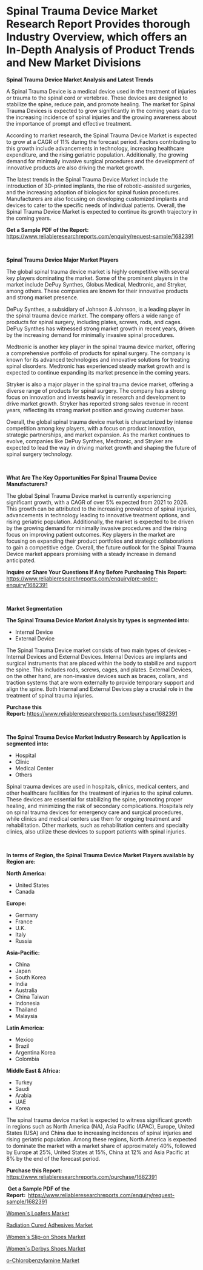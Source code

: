 <p><h1>Spinal Trauma Device Market Research Report Provides thorough Industry Overview, which offers an In-Depth Analysis of Product Trends and New Market Divisions</h1></p><p><strong>Spinal Trauma Device Market Analysis and Latest Trends</strong></p>
<p><p>A Spinal Trauma Device is a medical device used in the treatment of injuries or trauma to the spinal cord or vertebrae. These devices are designed to stabilize the spine, reduce pain, and promote healing. The market for Spinal Trauma Devices is expected to grow significantly in the coming years due to the increasing incidence of spinal injuries and the growing awareness about the importance of prompt and effective treatment.</p><p>According to market research, the Spinal Trauma Device Market is expected to grow at a CAGR of 11% during the forecast period. Factors contributing to this growth include advancements in technology, increasing healthcare expenditure, and the rising geriatric population. Additionally, the growing demand for minimally invasive surgical procedures and the development of innovative products are also driving the market growth.</p><p>The latest trends in the Spinal Trauma Device Market include the introduction of 3D-printed implants, the rise of robotic-assisted surgeries, and the increasing adoption of biologics for spinal fusion procedures. Manufacturers are also focusing on developing customized implants and devices to cater to the specific needs of individual patients. Overall, the Spinal Trauma Device Market is expected to continue its growth trajectory in the coming years.</p></p>
<p><strong>Get a Sample PDF of the Report:&nbsp;</strong> <a href="https://www.reliableresearchreports.com/enquiry/request-sample/1682391">https://www.reliableresearchreports.com/enquiry/request-sample/1682391</a></p>
<p>&nbsp;</p>
<p><strong>Spinal Trauma Device Major Market Players</strong></p>
<p><p>The global spinal trauma device market is highly competitive with several key players dominating the market. Some of the prominent players in the market include DePuy Synthes, Globus Medical, Medtronic, and Stryker, among others. These companies are known for their innovative products and strong market presence.</p><p>DePuy Synthes, a subsidiary of Johnson & Johnson, is a leading player in the spinal trauma device market. The company offers a wide range of products for spinal surgery, including plates, screws, rods, and cages. DePuy Synthes has witnessed strong market growth in recent years, driven by the increasing demand for minimally invasive spinal procedures.</p><p>Medtronic is another key player in the spinal trauma device market, offering a comprehensive portfolio of products for spinal surgery. The company is known for its advanced technologies and innovative solutions for treating spinal disorders. Medtronic has experienced steady market growth and is expected to continue expanding its market presence in the coming years.</p><p>Stryker is also a major player in the spinal trauma device market, offering a diverse range of products for spinal surgery. The company has a strong focus on innovation and invests heavily in research and development to drive market growth. Stryker has reported strong sales revenue in recent years, reflecting its strong market position and growing customer base.</p><p>Overall, the global spinal trauma device market is characterized by intense competition among key players, with a focus on product innovation, strategic partnerships, and market expansion. As the market continues to evolve, companies like DePuy Synthes, Medtronic, and Stryker are expected to lead the way in driving market growth and shaping the future of spinal surgery technology.</p></p>
<p>&nbsp;</p>
<p><strong>What Are The Key Opportunities For Spinal Trauma Device Manufacturers?</strong></p>
<p><p>The global Spinal Trauma Device market is currently experiencing significant growth, with a CAGR of over 5% expected from 2021 to 2026. This growth can be attributed to the increasing prevalence of spinal injuries, advancements in technology leading to innovative treatment options, and rising geriatric population. Additionally, the market is expected to be driven by the growing demand for minimally invasive procedures and the rising focus on improving patient outcomes. Key players in the market are focusing on expanding their product portfolios and strategic collaborations to gain a competitive edge. Overall, the future outlook for the Spinal Trauma Device market appears promising with a steady increase in demand anticipated.</p></p>
<p><strong>Inquire or Share Your Questions If Any Before Purchasing This Report:</strong> <a href="https://www.reliableresearchreports.com/enquiry/pre-order-enquiry/1682391">https://www.reliableresearchreports.com/enquiry/pre-order-enquiry/1682391</a></p>
<p>&nbsp;</p>
<p><strong>Market Segmentation</strong></p>
<p><strong>The Spinal Trauma Device Market Analysis by types is segmented into:</strong></p>
<p><ul><li>Internal Device</li><li>External Device</li></ul></p>
<p><p>The Spinal Trauma Device market consists of two main types of devices - Internal Devices and External Devices. Internal Devices are implants and surgical instruments that are placed within the body to stabilize and support the spine. This includes rods, screws, cages, and plates. External Devices, on the other hand, are non-invasive devices such as braces, collars, and traction systems that are worn externally to provide temporary support and align the spine. Both Internal and External Devices play a crucial role in the treatment of spinal trauma injuries.</p></p>
<p><strong>Purchase this Report:&nbsp;</strong><a href="https://www.reliableresearchreports.com/purchase/1682391">https://www.reliableresearchreports.com/purchase/1682391</a></p>
<p>&nbsp;</p>
<p><strong>The Spinal Trauma Device Market Industry Research by Application is segmented into:</strong></p>
<p><ul><li>Hospital</li><li>Clinic</li><li>Medical Center</li><li>Others</li></ul></p>
<p><p>Spinal trauma devices are used in hospitals, clinics, medical centers, and other healthcare facilities for the treatment of injuries to the spinal column. These devices are essential for stabilizing the spine, promoting proper healing, and minimizing the risk of secondary complications. Hospitals rely on spinal trauma devices for emergency care and surgical procedures, while clinics and medical centers use them for ongoing treatment and rehabilitation. Other markets, such as rehabilitation centers and specialty clinics, also utilize these devices to support patients with spinal injuries.</p></p>
<p>&nbsp;</p>
<p><strong>In terms of Region, the Spinal Trauma Device Market Players available by Region are:</strong></p>
<p>
    <p> <strong> North America: </strong>
        <ul>
            <li>United States</li>
            <li>Canada</li>
        </ul>
        </p> 
    <p> <strong> Europe: </strong>
        <ul>
            <li>Germany</li>
            <li>France</li>
            <li>U.K.</li>
            <li>Italy</li>
            <li>Russia</li>
        </ul>
        </p> 
    <p> <strong> Asia-Pacific: </strong>
        <ul>
            <li>China</li>
            <li>Japan</li>
            <li>South Korea</li>
            <li>India</li>
            <li>Australia</li>
            <li>China Taiwan</li>
            <li>Indonesia</li>
            <li>Thailand</li>
            <li>Malaysia</li>
        </ul>
        </p> 
    <p> <strong> Latin America: </strong>
        <ul>
            <li>Mexico</li>
            <li>Brazil</li>
            <li>Argentina Korea</li>
            <li>Colombia</li>
        </ul>
        </p> 
    <p> <strong> Middle East & Africa: </strong>
        <ul>
            <li>Turkey</li>
            <li>Saudi</li>
            <li>Arabia</li>
            <li>UAE</li>
            <li>Korea</li>
        </ul>
    </p>
    </p>
<p><p>The spinal trauma device market is expected to witness significant growth in regions such as North America (NA), Asia Pacific (APAC), Europe, United States (USA) and China due to increasing incidences of spinal injuries and rising geriatric population. Among these regions, North America is expected to dominate the market with a market share of approximately 40%, followed by Europe at 25%, United States at 15%, China at 12% and Asia Pacific at 8% by the end of the forecast period.</p></p>
<p><strong>Purchase this Report: </strong><a href="https://www.reliableresearchreports.com/purchase/1682391">https://www.reliableresearchreports.com/purchase/1682391</a></p>
<p>&nbsp;<strong>Get a Sample PDF of the Report:&nbsp;&nbsp;</strong><a href="https://www.reliableresearchreports.com/enquiry/request-sample/1682391">https://www.reliableresearchreports.com/enquiry/request-sample/1682391</a></p>
<p><strong></strong></p>
<p><p><a href="https://github.com/edytherolanlouisejk1miz0wig/Market-Research-Report-List-1/blob/main/womens-loafers-market.md">Women`s Loafers Market</a></p><p><a href="https://issuu.com/reportprime-2/docs/radiation-cured-adhesives-market-size-2030.pptx">Radiation Cured Adhesives Market</a></p><p><a href="https://github.com/peachesmcdowel1/Market-Research-Report-List-1/blob/main/womens-slip-on-shoes-market.md">Women`s Slip-on Shoes Market</a></p><p><a href="https://github.com/redneck06/Market-Research-Report-List-2/blob/main/womens-derbys-shoes-market.md">Women`s Derbys Shoes Market</a></p><p><a href="https://issuu.com/reportprime-2/docs/o-chlorobenzylamine-market-size-2030.pptx">o-Chlorobenzylamine Market</a></p></p>